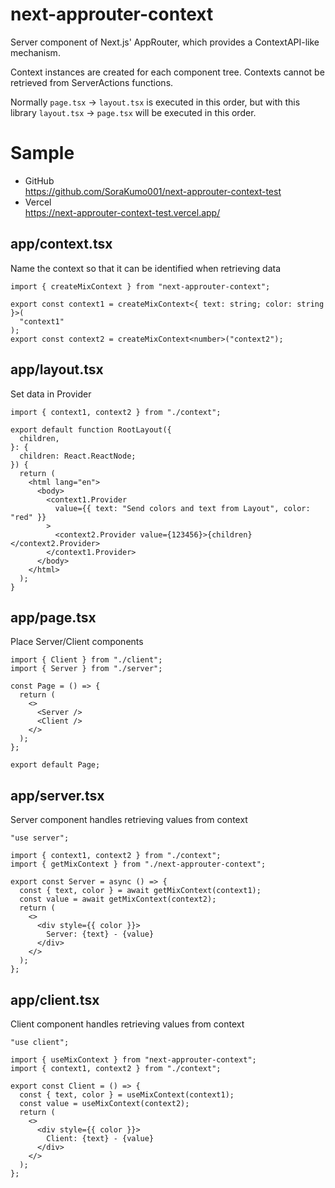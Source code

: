 # next-approuter-context

Server component of Next.js' AppRouter, which provides a ContextAPI-like mechanism.

Context instances are created for each component tree.
Contexts cannot be retrieved from ServerActions functions.

Normally `page.tsx` -> `layout.tsx` is executed in this order, but with this library `layout.tsx` -> `page.tsx` will be executed in this order.

# Sample

- GitHub  
   https://github.com/SoraKumo001/next-approuter-context-test
- Vercel  
  https://next-approuter-context-test.vercel.app/

## app/context.tsx

Name the context so that it can be identified when retrieving data

```tsx
import { createMixContext } from "next-approuter-context";

export const context1 = createMixContext<{ text: string; color: string }>(
  "context1"
);
export const context2 = createMixContext<number>("context2");
```

## app/layout.tsx

Set data in Provider

```tsx
import { context1, context2 } from "./context";

export default function RootLayout({
  children,
}: {
  children: React.ReactNode;
}) {
  return (
    <html lang="en">
      <body>
        <context1.Provider
          value={{ text: "Send colors and text from Layout", color: "red" }}
        >
          <context2.Provider value={123456}>{children}</context2.Provider>
        </context1.Provider>
      </body>
    </html>
  );
}
```

## app/page.tsx

Place Server/Client components

```tsx
import { Client } from "./client";
import { Server } from "./server";

const Page = () => {
  return (
    <>
      <Server />
      <Client />
    </>
  );
};

export default Page;
```

## app/server.tsx

Server component handles retrieving values from context

```tsx
"use server";

import { context1, context2 } from "./context";
import { getMixContext } from "./next-approuter-context";

export const Server = async () => {
  const { text, color } = await getMixContext(context1);
  const value = await getMixContext(context2);
  return (
    <>
      <div style={{ color }}>
        Server: {text} - {value}
      </div>
    </>
  );
};
```

## app/client.tsx

Client component handles retrieving values from context

```tsx
"use client";

import { useMixContext } from "next-approuter-context";
import { context1, context2 } from "./context";

export const Client = () => {
  const { text, color } = useMixContext(context1);
  const value = useMixContext(context2);
  return (
    <>
      <div style={{ color }}>
        Client: {text} - {value}
      </div>
    </>
  );
};
```
